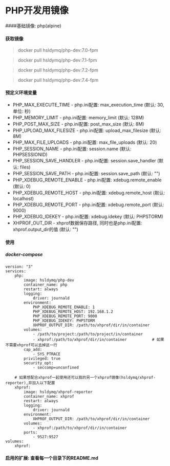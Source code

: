 # PHP开发用镜像

####基础镜像: php(alpine)

#### 获取镜像
> docker pull hsldymq/php-dev:7.0-fpm

> docker pull hsldymq/php-dev:7.1-fpm

> docker pull hsldymq/php-dev:7.2-fpm

> docker pull hsldymq/php-dev:7.4-fpm

#### 预定义环境变量
* PHP\_MAX\_EXECUTE\_TIME - php.ini配置: max_execution_time (默认: 30, 单位: 秒)
* PHP\_MEMORY\_LIMIT - php.ini配置: memory_limit (默认: 128M)
* PHP\_POST\_MAX\_SIZE - php.ini配置: post_max_size (默认: 8M)
* PHP\_UPLOAD\_MAX\_FILESIZE - php.ini配置: upload_max_filesize (默认: 8M)
* PHP\_MAX\_FILE\_UPLOADS - php.ini配置: max_file_uploads (默认: 20)
* PHP\_SESSION\_NAME - php.ini配置: session.name (默认: PHPSESSIONID)
* PHP\_SESSION\_SAVE\_HANDLER - php.ini配置: session.save_handler (默认: files)
* PHP\_SESSION\_SAVE\_PATH - php.ini配置: session.save_path (默认: "")
* PHP\_XDEBUG\_REMOTE_ENABLE - php.ini配置: xdebug.remote_enable (默认: 0)
* PHP\_XDEBUG\_REMOTE_HOST - php.ini配置: xdebug.remote_host (默认: localhost)
* PHP\_XDEBUG\_REMOTE_PORT - php.ini配置: xdebug.remote_port (默认: 9000)
* PHP\_XDEBUG\_IDEKEY - php.ini配置: xdebug.idekey (默认: PHPSTORM)
* XHPROF_OUT_DIR - xhprof数据保存路径, 同时也是php.ini配置: xhprof.output_dir的值 (默认: "")

#### 使用
##### docker-compose
```docker-compose
version: "3"
services:
    php:
        image: hsldymq/php-dev
        container_name: php
        restart: always
        logging:
            driver: journald
        environment:
            PHP_XDEBUG_REMOTE_ENABLE: 1
            PHP_XDEBUG_REMOTE_HOST: 192.168.1.2
            PHP_XDEBUG_REMOTE_PORT: 9000
            PHP_XDEBUG_IDEKEY: PHPSTORM
            XHPROF_OUTPUT_DIR: /path/to/xhprof/dir/in/container
        volumes:
            - /path/to/project:/path/to/project/in/container
            - xhprof:/path/to/xhprof/dir/in/container           # 如果不需要xhprof可以去掉这一行
        cap_add:
            - SYS_PTRACE
        privileged: true
        security_opt:
            - seccomp=unconfined

    # 如果想配合xhprof一起使用还可以我的另一个xhprof镜像(hsldymq/xhprof-reporter),并加入以下配置
    xhprof:
        image: hsldymq/xhprof-reporter
        container_name: xhprof
        restart: always
        logging:
            driver: journald
        environment:
            XHPROF_OUTPUT_DIR: /path/to/xhprof/dir/in/container
        volumes:
            - xhprof:/path/to/xhprof/dir/in/container
        ports:
            - 9527:9527
volumes:
    xhprof:
```

#### 启用的扩展: 查看每一个目录下的README.md